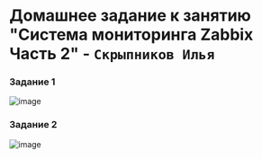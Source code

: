 # Домашнее задание к занятию "Система мониторинга Zabbix Часть 2" - `Скрыпников Илья`


### Задание 1


![image](https://github.com/Skrypnikoviv/8-01hw/assets/162264420/e987080d-1fd8-4285-bb81-14e6ede18f9e)


### Задание 2

![image](https://github.com/Skrypnikoviv/8-01hw/assets/162264420/adbb35c5-2ddf-4884-ab5b-9368bae83312)


